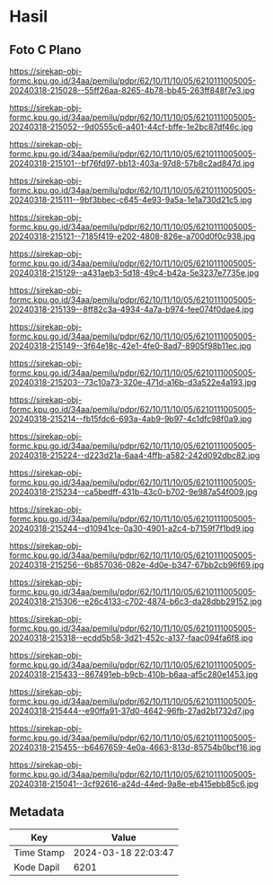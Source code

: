 # Hasil

## Foto C Plano

https://sirekap-obj-formc.kpu.go.id/34aa/pemilu/pdpr/62/10/11/10/05/6210111005005-20240318-215028--55ff26aa-8265-4b78-bb45-263ff848f7e3.jpg

https://sirekap-obj-formc.kpu.go.id/34aa/pemilu/pdpr/62/10/11/10/05/6210111005005-20240318-215052--9d0555c6-a401-44cf-bffe-1e2bc87df46c.jpg

https://sirekap-obj-formc.kpu.go.id/34aa/pemilu/pdpr/62/10/11/10/05/6210111005005-20240318-215101--bf76fd97-bb13-403a-97d8-57b8c2ad847d.jpg

https://sirekap-obj-formc.kpu.go.id/34aa/pemilu/pdpr/62/10/11/10/05/6210111005005-20240318-215111--9bf3bbec-c645-4e93-9a5a-1e1a730d21c5.jpg

https://sirekap-obj-formc.kpu.go.id/34aa/pemilu/pdpr/62/10/11/10/05/6210111005005-20240318-215121--7185f419-e202-4808-826e-a700d0f0c938.jpg

https://sirekap-obj-formc.kpu.go.id/34aa/pemilu/pdpr/62/10/11/10/05/6210111005005-20240318-215129--a431aeb3-5d18-49c4-b42a-5e3237e7735e.jpg

https://sirekap-obj-formc.kpu.go.id/34aa/pemilu/pdpr/62/10/11/10/05/6210111005005-20240318-215139--8ff82c3a-4934-4a7a-b974-fee074f0dae4.jpg

https://sirekap-obj-formc.kpu.go.id/34aa/pemilu/pdpr/62/10/11/10/05/6210111005005-20240318-215149--3f64e18c-42e1-4fe0-8ad7-8905f98b11ec.jpg

https://sirekap-obj-formc.kpu.go.id/34aa/pemilu/pdpr/62/10/11/10/05/6210111005005-20240318-215203--73c10a73-320e-471d-a16b-d3a522e4a193.jpg

https://sirekap-obj-formc.kpu.go.id/34aa/pemilu/pdpr/62/10/11/10/05/6210111005005-20240318-215214--fb15fdc6-693a-4ab9-9b97-4c1dfc98f0a9.jpg

https://sirekap-obj-formc.kpu.go.id/34aa/pemilu/pdpr/62/10/11/10/05/6210111005005-20240318-215224--d223d21a-6aa4-4ffb-a582-242d092dbc82.jpg

https://sirekap-obj-formc.kpu.go.id/34aa/pemilu/pdpr/62/10/11/10/05/6210111005005-20240318-215234--ca5bedff-431b-43c0-b702-9e987a54f009.jpg

https://sirekap-obj-formc.kpu.go.id/34aa/pemilu/pdpr/62/10/11/10/05/6210111005005-20240318-215244--d10941ce-0a30-4901-a2c4-b7159f7f1bd9.jpg

https://sirekap-obj-formc.kpu.go.id/34aa/pemilu/pdpr/62/10/11/10/05/6210111005005-20240318-215256--6b857036-082e-4d0e-b347-67bb2cb96f69.jpg

https://sirekap-obj-formc.kpu.go.id/34aa/pemilu/pdpr/62/10/11/10/05/6210111005005-20240318-215306--e26c4133-c702-4874-b6c3-da28dbb29152.jpg

https://sirekap-obj-formc.kpu.go.id/34aa/pemilu/pdpr/62/10/11/10/05/6210111005005-20240318-215318--ecdd5b58-3d21-452c-a137-faac094fa6f8.jpg

https://sirekap-obj-formc.kpu.go.id/34aa/pemilu/pdpr/62/10/11/10/05/6210111005005-20240318-215433--867491eb-b9cb-410b-b6aa-af5c280e1453.jpg

https://sirekap-obj-formc.kpu.go.id/34aa/pemilu/pdpr/62/10/11/10/05/6210111005005-20240318-215444--e90ffa91-37d0-4642-96fb-27ad2b1732d7.jpg

https://sirekap-obj-formc.kpu.go.id/34aa/pemilu/pdpr/62/10/11/10/05/6210111005005-20240318-215455--b6467659-4e0a-4663-813d-85754b0bcf16.jpg

https://sirekap-obj-formc.kpu.go.id/34aa/pemilu/pdpr/62/10/11/10/05/6210111005005-20240318-215041--3cf92616-a24d-44ed-9a8e-eb415ebb85c6.jpg


## Metadata

| Key        | Value               |
| ---------- | ------------------- |
| Time Stamp | 2024-03-18 22:03:47 |
| Kode Dapil | 6201                |



